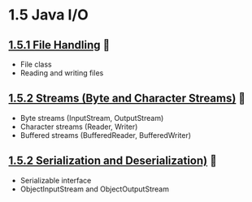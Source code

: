 # 1.5 Java I/O

## [1.5.1 File Handling](_1_5_1_file_handling/README.md) 🔗

- File class
- Reading and writing files

## [1.5.2 Streams (Byte and Character Streams)](_1_5_2_streams/README.md) 🔗

- Byte streams (InputStream, OutputStream)
- Character streams (Reader, Writer)
- Buffered streams (BufferedReader, BufferedWriter)

## [1.5.2 Serialization and Deserialization)](_1_5_3_serialization_and_deserialization/README.md) 🔗

- Serializable interface
- ObjectInputStream and ObjectOutputStream
